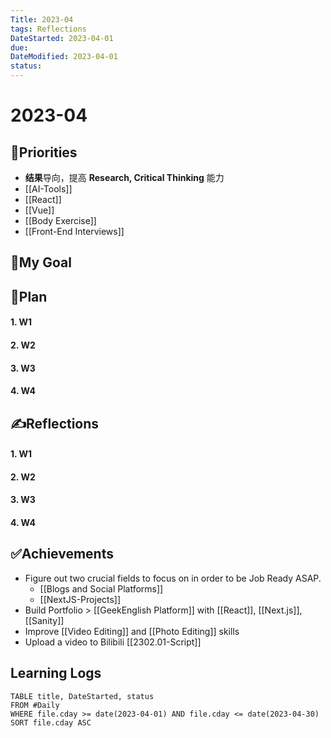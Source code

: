 ```yaml
---
Title: 2023-04
tags: Reflections
DateStarted: 2023-04-01
due:
DateModified: 2023-04-01
status:
---
```


# 2023-04

## 🚀Priorities

- **结果**导向，提高 **Research, Critical Thinking** 能力
- [[AI-Tools]]
- [[React]]
- [[Vue]]
- [[Body Exercise]]
- [[Front-End Interviews]]

## 🔭My Goal

## 📝Plan

#### 1. W1

#### 2. W2

#### 3. W3

#### 4. W4

## ✍️Reflections

#### 1. W1

#### 2. W2

#### 3. W3

#### 4. W4

## ✅Achievements

- Figure out two crucial fields to focus on in order to be Job Ready ASAP.
  - [[Blogs and Social Platforms]]
  - [[NextJS-Projects]]
- Build Portfolio > [[GeekEnglish Platform]] with [[React]], [[Next.js]], [[Sanity]]
- Improve [[Video Editing]] and [[Photo Editing]] skills
- Upload a video to Bilibili [[2302.01-Script]]

## Learning Logs

```dataview
TABLE title, DateStarted, status
FROM #Daily
WHERE file.cday >= date(2023-04-01) AND file.cday <= date(2023-04-30)
SORT file.cday ASC
```
